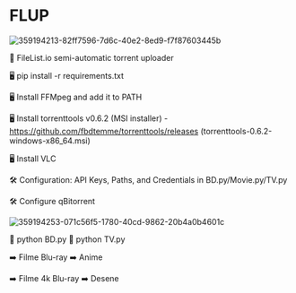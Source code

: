 # FLUP

![359194213-82ff7596-7d6c-40e2-8ed9-f7f87603445b](https://github.com/user-attachments/assets/f947a7ae-a0d3-452b-a9e7-4f6f7bae7204)

🌟 FileList.io semi-automatic torrent uploader

🖥️ pip install -r requirements.txt

🖥️ Install FFMpeg and add it to PATH

🖥️ Install torrenttools v0.6.2 (MSI installer) - https://github.com/fbdtemme/torrenttools/releases  (torrenttools-0.6.2-windows-x86_64.msi)

🖥️ Install VLC

🛠️ Configuration: API Keys, Paths, and Credentials in BD.py/Movie.py/TV.py

🛠️ Configure qBitorrent

![359194253-071c56f5-1780-40cd-9862-20b4a0b4601c](https://github.com/user-attachments/assets/e8f6c1dd-0e85-4539-a23d-ea7cc84b64da)

🚀 python BD.py          🚀 python TV.py

➡️ Filme Blu-ray         ➡️ Anime

➡️ Filme 4k Blu-ray      ➡️ Desene
